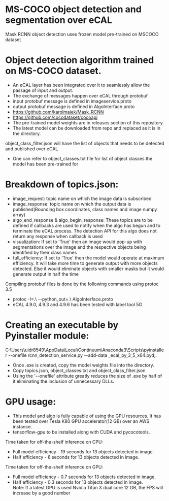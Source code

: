 # MS-COCO object detection and segmentation over eCAL
Mask RCNN object detection uses frozen model pre-trained on MSCOCO dataset

# Object detection algorithm trained on MS-COCO dataset.  
  - An eCAL layer has been integrated over it to seamlessly allow the passage of input and output.   
  - The exchange of messages happen over eCAL through protobuf  
  - input protobuf message is defined in imageservice.proto  
  - output protobuf message is defined in AlgoInterface.proto   
  - https://github.com/karolmajek/Mask_RCNN  
  - https://github.com/cocodataset/cocoapi  
  - The pre-trained model weights are in releases section of this repository.   
  - The latest model can be downloaded from repo and replaced as it is in the directory.
  
object_class_filter.json will have the list of objects that needs to be detected and published over eCAL 
  - One can refer to object_classes.txt file for list of object classes the model has been pre-trained for

# Breakdown of topics.json:   
  - image_request: topic name on which the image data is subscribed 
  - image_response: topic name on which the output data is published(Bounding box coordinates, class names and image numpy array) 
  - algo_end_response & algo_begin_response: These topics are to be defined if callbacks are used to notify when the algo has begun 
            and to terminate the eCAL process. The detection API for this algo does not return any response when callback is used 
  - visualization: If set to 'True' then an image would pop-up with segmentations over the image and the respective objects being                 identified by their class names
  - full_efficiency: If set to 'True' then the model would operate at maximum efficiency. It will take more time to generate output 
           with more objects detected. Else it would eliminate objects with smaller masks but it would generate output in half the time 
  
Compiling protobuf files is done by the following commands using protoc 3.5    
  - protoc -I=.\ --python_out=.\ AlgoInterface.proto      
  - eCAL 4.9.0, 4.9.3 and 4.9.6 has been tested with label tool 5G      

# Creating an executable by Pyinstaller module: 
C:\Users\uidr8549\AppData\Local\Continuum\Anaconda3\Scripts\pyinstaller --onefile rcnn_detection_service.py --add-data _ecal_py_3_5_x64.pyd;.  
  - Once .exe is created, copy the model weights file into the directory.   
  - Copy topics.json, object_classes.txt and object_class_filter.json  
  - Using the '--onefile' attribute greatly reduces the size of .exe by half of it eliminating the inclusion of unnecessary DLLs.   
  
# GPU usage:    
  - This model and algo is fully capable of using the GPU resources. It has been tested over Tesla K80 GPU accelerator(12 GB) over an AWS instance.         
  - tensorflow-gpu to be installed along with CUDA and pycocotools.

Time taken for off-the-shelf inference on CPU:   
  - Full model efficiency - 19 seconds for 13 objects detected in image.      
  - Half efficiency - 8 seconds for 13 objects detected in image.  
  
Time taken for off-the-shelf inference on GPU:      
  - Full model efficiency - 0.7 seconds for 13 objects detected in image.    
  - Half efficiency - 0.3 seconds for 13 objects detected in image.    
Note: If a latest GPU is used Nvidia Titan X dual core 12 GB, the FPS will increase by a good number
